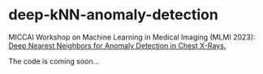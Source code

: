 # deep-kNN-anomaly-detection
MICCAI Workshop on Machine Learning in Medical Imaging (MLMI 2023): [Deep Nearest Neighbors for Anomaly Detection in Chest X-Rays.](https://link.springer.com/chapter/10.1007/978-3-031-45676-3_30)

The code is coming soon...
